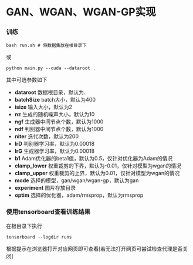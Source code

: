 # GAN、WGAN、WGAN-GP实现

### 训练

    bash run.sh # 将数据集放在根目录下
    
或

    python main.py --cuda --dataroot . 
   
   
其中可选参数如下

- **dataroot** 数据根目录，默认为.
- **batchSize** batch大小，默认为400
- **isize** 输入大小，默认为2
- **nz** 生成的随机噪声大小，默认为10
- **ngf** 生成器中间节点个数，默认为1000
- **ndf** 判别器中间节点个数，默认为1000
- **niter** 迭代次数，默认为200
- **lrD** 判别器学习率，默认为0.00018
- **lrG** 生成器学习率，默认为0.00018
- **b1** Adam优化器的beta1值，默认为0.5，仅针对优化器为Adam的情况
- **clamp_lower** 权重裁剪的下界，默认为-0.01，仅针对模型为wgan的情况
- **clamp_upper** 权重裁剪的上界，默认为0.01，仅针对模型为wgan的情况
- **mode** 选择的模型，gan/wgan/wgan-gp，默认为gan
- **experiment** 图片存放目录
- **optim** 选择的优化器，adam/rmsprop，默认为rmsprop

### 使用tensorboard查看训练结果

在根目录下执行

    tensorboard --logdir runs

根据提示在浏览器打开对应网页即可查看[若无法打开网页可尝试检查代理是否关闭]
